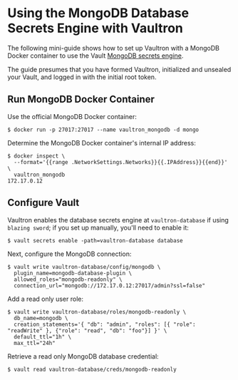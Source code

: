 # Using the MongoDB Database Secrets Engine with Vaultron

The following mini-guide shows how to set up Vaultron with a MongoDB Docker container to use the Vault [MongoDB secrets engine](https://www.vaultproject.io/docs/secrets/databases/mongodb.html).

The guide presumes that you have formed Vaultron, initialized and unsealed your Vault, and logged in with the initial root token.

## Run MongoDB Docker Container

Use the official MongoDB Docker container:

```
$ docker run -p 27017:27017 --name vaultron_mongodb -d mongo
```

Determine the MongoDB Docker container's internal IP address:

```
$ docker inspect \
  --format='{{range .NetworkSettings.Networks}}{{.IPAddress}}{{end}}' \
  vaultron_mongodb
172.17.0.12
```

## Configure Vault

Vaultron enables the database secrets engine at `vaultron-database` if using `blazing sword`; if you set up manually, you'll need to enable it:

```
$ vault secrets enable -path=vaultron-database database
```

Next, configure the MongoDB connection:

```
$ vault write vaultron-database/config/mongodb \
  plugin_name=mongodb-database-plugin \
  allowed_roles="mongodb-readonly" \
  connection_url="mongodb://172.17.0.12:27017/admin?ssl=false"
```

Add a read only user role:

```
$ vault write vaultron-database/roles/mongodb-readonly \
  db_name=mongodb \
  creation_statements='{ "db": "admin", "roles": [{ "role": "readWrite" }, {"role": "read", "db": "foo"}] }' \
  default_ttl="1h" \
  max_ttl="24h"
```

Retrieve a read only MongoDB database credential:

```
$ vault read vaultron-database/creds/mongodb-readonly
```
